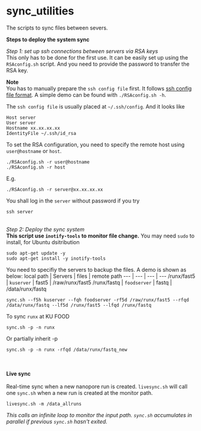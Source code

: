 # sync_utilities
The scripts to sync files between severs.

**Steps to deploy the system sync**

*Step 1: set up ssh connections between servers via RSA keys*<br>
This only has to be done for the first use. It can be easily set up using the `RSAconfig.sh` script. And you need to provide the password to transfer the RSA key.

**Note**<br>
You has to manually prepare the `ssh config file` first. It follows [ssh config file format](https://man7.org/linux/man-pages/man5/ssh_config.5.html). A simple demo can be found with `./RSAconfig.sh -h`.

The `ssh config file` is usually placed at `~/.ssh/config`. And it looks like
```
Host server
User server
Hostname xx.xx.xx.xx
IdentityFile ~/.ssh/id_rsa
```
To set the RSA configuration, you need to specify the remote host using `user@hostname` or `host`.
```
./RSAconfig.sh -r user@hostname
./RSAconfig.sh -r host
```
E.g.
```
./RSAconfig.sh -r server@xx.xx.xx.xx
```
You shall log in the `server` without password if you try
```
ssh server
```

<br>*Step 2: Deploy the sync system*<br>
**This script use `inotify-tools` to monitor file change.**
You may need `sudo` to install, for Ubuntu dsitribution
```
sudo apt-get update -y
sudo apt-get install -y inotify-tools
```

You need to specifiy the servers to backup the files. A demo is shown as below:
local path | Servers | files | remote path
--- | --- | --- | ---
/runx/fast5 | `kuserver` | fast5 | /raw/runx/fast5
/runx/fastq | `foodserver` | fastq | /data/runx/fastq
```
sync.sh --f5h kuserver --fqh foodserver -rf5d /raw/runx/fast5 --rfqd /data/runx/fastq --lf5d /runx/fast5 --lfqd /runx/fastq
```
To sync `runx` at KU FOOD
```
sync.sh -p -n runx
```
Or partially inherit -p
```
sync.sh -p -n runx -rfqd /data/runx/fastq_new
```
<br><br>**Live sync**<br><br>
Real-time sync when a new nanopore run is created.
`livesync.sh` will call one `sync.sh` when a new run is created at the monitor path.
```
livesync.sh -m /data_allruns
```
*This calls an infinite loop to monitor the input path. `sync.sh` accumulates in parallel if previous `sync.sh` hasn't exited.*


